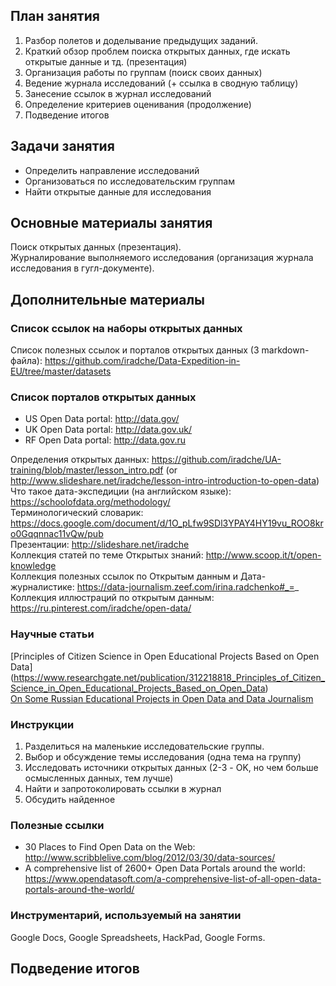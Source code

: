 ## План занятия
1. Разбор полетов и доделывание предыдущих заданий.      
2. Краткий обзор проблем поиска открытых данных, где искать открытые данные и тд. (презентация)       
3. Организация работы по группам (поиск своих данных)        
4. Ведение журнала исследований (+ ссылка в сводную таблицу)   
5. Занесение ссылок в журнал исследований    
6. Определение критериев оценивания (продолжение)
7. Подведение итогов     

## Задачи занятия
- Определить направление исследований      
- Организоваться по исследовательским группам    
- Найти открытые данные для исследования

## Основные материалы занятия
Поиск открытых данных (презентация).      
Журналирование выполняемого исследования (организация журнала исследования в гугл-документе).       

## Дополнительные материалы
### Список ссылок на наборы открытых данных
Cписок полезных ссылок и порталов открытых данных (3 markdown-файла): https://github.com/iradche/Data-Expedition-in-EU/tree/master/datasets

### Список порталов открытых данных
- US Open Data portal: http://data.gov/
- UK Open Data portal: http://data.gov.uk/
- RF Open Data portal: http://data.gov.ru

Определения открытых данных: https://github.com/iradche/UA-training/blob/master/lesson_intro.pdf (or http://www.slideshare.net/iradche/lesson-intro-introduction-to-open-data)       
Что такое дата-экспедиции (на английском языке): https://schoolofdata.org/methodology/  
Терминологический словарик: https://docs.google.com/document/d/1O_pLfw9SDl3YPAY4HY19vu_ROO8kro0Gqqnnac11vQw/pub      
Презентации: http://slideshare.net/iradche          
Коллекция статей по теме Открытых знаний: http://www.scoop.it/t/open-knowledge             
Коллекция полезных ссылок по Открытым данным и Дата-журналистике: https://data-journalism.zeef.com/irina.radchenko#_=_     
Коллекция иллюстраций по открытым данным: https://ru.pinterest.com/iradche/open-data/      

### Научные статьи     
[Principles of Citizen Science in Open Educational Projects Based on Open Data] (https://www.researchgate.net/publication/312218818_Principles_of_Citizen_Science_in_Open_Educational_Projects_Based_on_Open_Data)      
[On Some Russian Educational Projects in Open Data and Data Journalism](https://www.researchgate.net/publication/299340975_On_Some_Russian_Educational_Projects_in_Open_Data_and_Data_Journalism)     
      
   
### Инструкции
   
1. Разделиться на маленькие исследовательские группы.
2. Выбор и обсуждение темы исследования (одна тема на группу)
3. Исследовать источники открытых данных (2-3 - OK, но чем больше осмысленных данных, тем лучше)
4. Найти и запротоколировать ссылки в журнал 
5. Обсудить найденное


### Полезные ссылки
- 30 Places to Find Open Data on the Web: http://www.scribblelive.com/blog/2012/03/30/data-sources/     
- A comprehensive list of 2600+ Open Data Portals around the world: https://www.opendatasoft.com/a-comprehensive-list-of-all-open-data-portals-around-the-world/      

### Инструментарий, используемый на занятии
Google Docs, Google Spreadsheets, HackPad, Google Forms.


## Подведение итогов
